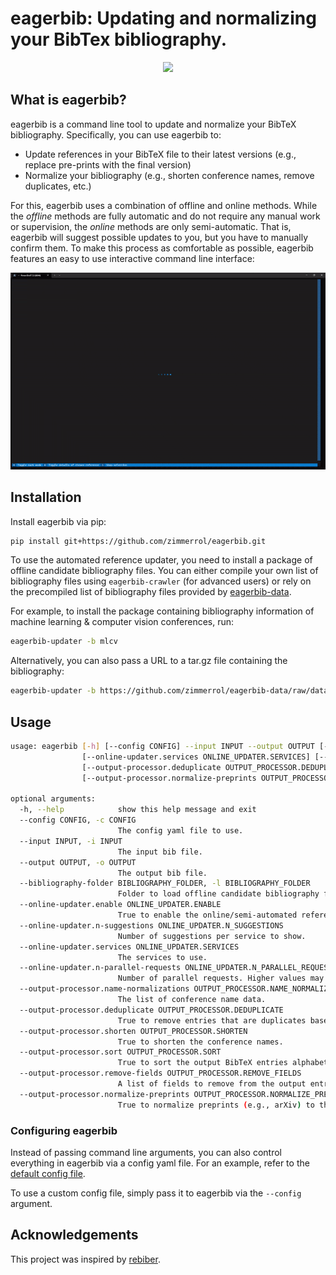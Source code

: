# eagerbib: Updating and normalizing your BibTex bibliography.

<p align="center">
  <img src="https://github.com/zimmerrol/eagerbib/raw/etc/logo-small.png" />
</p>

## What is eagerbib?
eagerbib is a command line tool to update and normalize your BibTeX bibliography.
Specifically, you can use eagerbib to:
- Update references in your BibTeX file to their latest versions (e.g., 
  replace pre-prints with the final version)
- Normalize your bibliography (e.g., shorten conference names, remove duplicates, etc.)

For this, eagerbib uses a combination of offline and online methods. While the 
_offline_ methods are fully automatic and do not require any manual work or supervision,
the _online_ methods are only semi-automatic. That is, eagerbib will suggest possible
updates to you, but you have to manually confirm them. To make this process as comfortable
as possible, eagerbib features an easy to use interactive command line interface:

![eagerbib demo](etc/demo.gif)  


## Installation

Install eagerbib via pip:
```bash
pip install git+https://github.com/zimmerrol/eagerbib.git
```

To use the automated reference updater, you need to install a package of offline 
candidate bibliography files.
You can either compile your own list of bibliography files using `eagerbib-crawler` 
(for advanced users) or rely on the precompiled list of bibliography files provided by
[eagerbib-data](https://github.com/zimmerrol/eagerbib-data).

For example, to install the package containing bibliography information of machine
learning & computer vision conferences, run:
```bash
eagerbib-updater -b mlcv
```

Alternatively, you can also pass a URL to a tar.gz file containing the bibliography:
```bash
eagerbib-updater -b https://github.com/zimmerrol/eagerbib-data/raw/data/data/mlcv.tar.gz
```

## Usage

```bash
usage: eagerbib [-h] [--config CONFIG] --input INPUT --output OUTPUT [--bibliography-folder BIBLIOGRAPHY_FOLDER] [--online-updater.enable ONLINE_UPDATER.ENABLE] [--online-updater.n-suggestions ONLINE_UPDATER.N_SUGGESTIONS]
                [--online-updater.services ONLINE_UPDATER.SERVICES] [--online-updater.n-parallel-requests ONLINE_UPDATER.N_PARALLEL_REQUESTS] [--output-processor.name-normalizations OUTPUT_PROCESSOR.NAME_NORMALIZATIONS]
                [--output-processor.deduplicate OUTPUT_PROCESSOR.DEDUPLICATE] [--output-processor.shorten OUTPUT_PROCESSOR.SHORTEN] [--output-processor.sort OUTPUT_PROCESSOR.SORT] [--output-processor.remove-fields OUTPUT_PROCESSOR.REMOVE_FIELDS]
                [--output-processor.normalize-preprints OUTPUT_PROCESSOR.NORMALIZE_PREPRINTS]

optional arguments:
  -h, --help            show this help message and exit
  --config CONFIG, -c CONFIG
                        The config yaml file to use.
  --input INPUT, -i INPUT
                        The input bib file.
  --output OUTPUT, -o OUTPUT
                        The output bib file.
  --bibliography-folder BIBLIOGRAPHY_FOLDER, -l BIBLIOGRAPHY_FOLDER
                        Folder to load offline candidate bibliography files from.
  --online-updater.enable ONLINE_UPDATER.ENABLE
                        True to enable the online/semi-automated reference updater.
  --online-updater.n-suggestions ONLINE_UPDATER.N_SUGGESTIONS
                        Number of suggestions per service to show.
  --online-updater.services ONLINE_UPDATER.SERVICES
                        The services to use.
  --online-updater.n-parallel-requests ONLINE_UPDATER.N_PARALLEL_REQUESTS
                        Number of parallel requests. Higher values may lead to to less buffering while updating references but this requires sufficiently high network bandwidth.
  --output-processor.name-normalizations OUTPUT_PROCESSOR.NAME_NORMALIZATIONS
                        The list of conference name data.
  --output-processor.deduplicate OUTPUT_PROCESSOR.DEDUPLICATE
                        True to remove entries that are duplicates based oneither their properties or their ID.
  --output-processor.shorten OUTPUT_PROCESSOR.SHORTEN
                        True to shorten the conference names.
  --output-processor.sort OUTPUT_PROCESSOR.SORT
                        True to sort the output BibTeX entries alphabetically by ID.
  --output-processor.remove-fields OUTPUT_PROCESSOR.REMOVE_FIELDS
                        A list of fields to remove from the output entries.
  --output-processor.normalize-preprints OUTPUT_PROCESSOR.NORMALIZE_PREPRINTS
                        True to normalize preprints (e.g., arXiv) to the same format.
```

### Configuring eagerbib
Instead of passing command line arguments, you can also control everything in eagerbib
via a config yaml file. For an example, refer to the [default config file](default_config.yaml).

To use a custom config file, simply pass it to eagerbib via the `--config` argument.


## Acknowledgements
This project was inspired by [rebiber](https://github.com/yuchenlin/rebiber).
